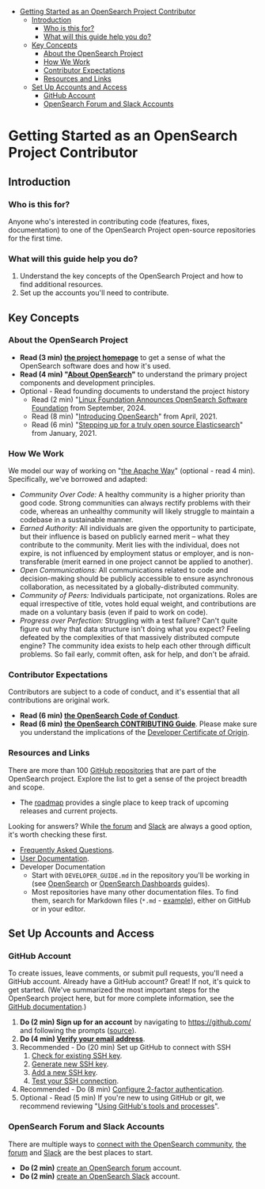 - [Getting Started as an OpenSearch Project Contributor](#getting-started-as-an-opensearch-project-contributor)
  - [Introduction](#introduction)
    - [Who is this for?](#who-is-this-for)
    - [What will this guide help you do?](#what-will-this-guide-help-you-do)
  - [Key Concepts](#key-concepts)
    - [About the OpenSearch Project](#about-the-opensearch-project)
    - [How We Work](#how-we-work)
    - [Contributor Expectations](#contributor-expectations)
    - [Resources and Links](#resources-and-links)
  - [Set Up Accounts and Access](#set-up-accounts-and-access)
    - [GitHub Account](#github-account)
    - [OpenSearch Forum and Slack Accounts](#opensearch-forum-and-slack-accounts)

# Getting Started as an OpenSearch Project Contributor

## Introduction

### Who is this for?

Anyone who's interested in contributing code (features, fixes, documentation) to one of the OpenSearch Project open-source repositories for the first time.

### What will this guide help you do?

1. Understand the key concepts of the OpenSearch Project and how to find additional resources.
2. Set up the accounts you'll need to contribute.

## Key Concepts

### About the OpenSearch Project

- **Read (3 min) [the project homepage](https://opensearch.org/)** to get a sense of what the OpenSearch software does and how it's used.
- **Read (4 min) "[About OpenSearch](https://opensearch.org/about.html)"** to understand the primary project components and development principles.
- Optional - Read founding documents to understand the project history
  - Read (2 min) "[Linux Foundation Announces OpenSearch Software Foundation](https://www.linuxfoundation.org/press/linux-foundation-announces-opensearch-software-foundation-to-foster-open-collaboration-in-search-and-analytics) from September, 2024.
  - Read (8 min) "[Introducing OpenSearch](https://aws.amazon.com/blogs/opensource/introducing-opensearch/)" from April, 2021.
  - Read (6 min) "[Stepping up for a truly open source Elasticsearch](https://aws.amazon.com/blogs/opensource/stepping-up-for-a-truly-open-source-elasticsearch/)" from January, 2021.

### How We Work

We model our way of working on "[the Apache Way](https://apache.org/theapacheway)" (optional - read 4 min). Specifically, we've borrowed and adapted:

- *Community Over Code:* A healthy community is a higher priority than good code. Strong communities can always rectify problems with their code, whereas an unhealthy community will likely struggle to maintain a codebase in a sustainable manner.
- *Earned Authority:* All individuals are given the opportunity to participate, but their influence is based on publicly earned merit – what they contribute to the community. Merit lies with the individual, does not expire, is not influenced by employment status or employer, and is non-transferable (merit earned in one project cannot be applied to another).
- *Open Communications:* All communications related to code and decision-making should be publicly accessible to ensure asynchronous collaboration, as necessitated by a globally-distributed community.
- *Community of Peers:* Individuals participate, not organizations. Roles are equal irrespective of title, votes hold equal weight, and contributions are made on a voluntary basis (even if paid to work on code).
- *Progress over Perfection:* Struggling with a test failure? Can't quite figure out why that data structure isn't doing what you expect? Feeling defeated by the complexities of that massively distributed compute engine? The community idea exists to help each other through difficult problems. So fail early, commit often, ask for help, and don't be afraid.

### Contributor Expectations

Contributors are subject to a code of conduct, and it's essential that all contributions are original work.

- **Read (6 min) [the OpenSearch Code of Conduct](https://opensearch.org/codeofconduct.html)**.
- **Read (6 min) [the OpenSearch CONTRIBUTING Guide](https://github.com/opensearch-project/.github/blob/main/CONTRIBUTING.md)**. Please make sure you understand the implications of the [Developer Certificate of Origin](https://github.com/opensearch-project/.github/blob/main/CONTRIBUTING.md#developer-certificate-of-origin).

### Resources and Links

There are more than 100 [GitHub repositories](https://github.com/orgs/opensearch-project/repositories?q=&type=public&language=&sort=) that are part of the OpenSearch project. Explore the list to get a sense of the project breadth and scope.

- The [roadmap](https://github.com/orgs/opensearch-project/projects/220) provides a single place to keep track of upcoming releases and current projects.

Looking for answers? While [the forum](https://forum.opensearch.org/) and [Slack](https://opensearch.org/slack.html) are always a good option, it's worth checking these first.

- [Frequently Asked Questions](https://opensearch.org/faq).
- [User Documentation](https://opensearch.org/docs/latest/).
- Developer Documentation
  - Start with `DEVELOPER_GUIDE.md` in the repository you'll be working in (see [OpenSearch](https://github.com/opensearch-project/OpenSearch/blob/main/DEVELOPER_GUIDE.md) or [OpenSearch Dashboards](https://github.com/opensearch-project/OpenSearch-Dashboards/blob/main/DEVELOPER_GUIDE.md) guides).
  - Most repositories have many other documentation files. To find them, search for Markdown files (`*.md` - [example](https://github.com/search?q=repo%3Aopensearch-project%2FOpenSearch-Dashboards+language%3AMarkdown&type=code&l=Markdown)), either on GitHub or in your editor.

## Set Up Accounts and Access

### GitHub Account

To create issues, leave comments, or submit pull requests, you'll need a GitHub account. Already have a GitHub account? Great! If not, it's quick to get started. (We've summarized the most important steps for the OpenSearch project here, but for more complete information, see the [GitHub documentation](https://docs.github.com/en/get-started/onboarding/getting-started-with-your-github-account).)

1. **Do (2 min) Sign up for an account** by navigating to https://github.com/ and following the prompts ([source](https://docs.github.com/en/get-started/onboarding/getting-started-with-your-github-account#1-creating-an-account)).
2. **Do (4 min) [Verify your email address](https://docs.github.com/en/get-started/signing-up-for-github/verifying-your-email-address)**.
3. Recommended - Do (20 min) Set up GitHub to connect with SSH
    1. [Check for existing SSH key](https://docs.github.com/en/authentication/connecting-to-github-with-ssh/checking-for-existing-ssh-keys).
    2. [Generate new SSH key](https://docs.github.com/en/authentication/connecting-to-github-with-ssh/generating-a-new-ssh-key-and-adding-it-to-the-ssh-agent).
    3. [Add a new SSH key](https://docs.github.com/en/authentication/connecting-to-github-with-ssh/adding-a-new-ssh-key-to-your-github-account).
    4. [Test your SSH connection](https://docs.github.com/en/authentication/connecting-to-github-with-ssh/testing-your-ssh-connection).
4. Recommended - Do (8 min) [Configure 2-factor authentication](https://docs.github.com/en/authentication/securing-your-account-with-two-factor-authentication-2fa/configuring-two-factor-authentication).
5. Optional - Read (5 min) If you're new to using GitHub or git, we recommend reviewing "[Using GitHub's tools and processes](https://docs.github.com/en/get-started/onboarding/getting-started-with-your-github-account#part-2-using-githubs-tools-and-processes)".

### OpenSearch Forum and Slack Accounts

There are multiple ways to [connect with the OpenSearch community](https://opensearch.org/connect.html), [the forum](https://forum.opensearch.org/) and [Slack](https://www.opensearch.org/slack.html) are the best places to start.

- **Do (2 min)** [create an OpenSearch forum](https://forum.opensearch.org/) account.
- **Do (2 min)** [create an OpenSearch Slack](https://www.opensearch.org/slack.html) account.